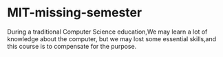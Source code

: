 # MIT-missing-semester
During a traditional Computer Science education,We may learn a lot of knowledge about the computer, but we may lost some essential skills,and this course is to compensate for the purpose.
